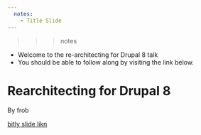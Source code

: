 ```yaml
---
  notes:
    - Title Slide
---
```

>>> notes
 - Welcome to the re-architecting for Drupal 8 talk
 - You should be able to follow along by visiting the link below.

>>>

# Rearchitecting for Drupal 8

By frob

[bitly slide likn]()
